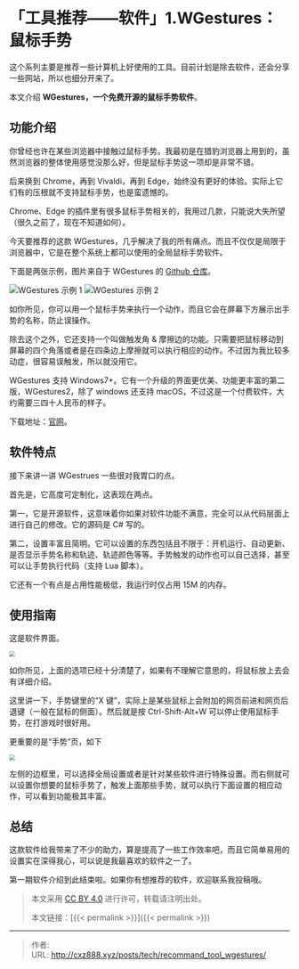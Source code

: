 # 「工具推荐——软件」1.WGestures：鼠标手势


这个系列主要是推荐一些计算机上好使用的工具。目前计划是除去软件，还会分享一些网站，所以也细分开来了。

本文介绍 **WGestures，一个免费开源的鼠标手势软件**。

<!--more-->

## 功能介绍

你曾经也许在某些浏览器中接触过鼠标手势。我最初是在猎豹浏览器上用到的，虽然浏览器的整体使用感觉没那么好，但是鼠标手势这一项却是非常不错。

后来换到 Chrome，再到 Vivaldi，再到 Edge，始终没有更好的体验。实际上它们有的压根就不支持鼠标手势，也是蛮遗憾的。

Chrome、Edge 的插件里有很多鼠标手势相关的，我用过几款，只能说大失所望（很久之前了，现在不知道如何）。

今天要推荐的这款 WGestures，几乎解决了我的所有痛点。而且不仅仅是局限于浏览器中，它是在整个系统上都可以使用的全局鼠标手势软件。

下面是两张示例，图片来自于 WGestures 的 [Github 仓库](https://github.com/yingDev/WGestures)。

![WGestures 示例 1](/images/WGestures_eg_1.gif)
![WGestures 示例 2](/images/WGestures_eg_2.gif)

如你所见，你可以用一个鼠标手势来执行一个动作，而且它会在屏幕下方展示出手势的名称，防止误操作。

除去这个之外，它还支持一个叫做触发角 & 摩擦边的功能。只需要把鼠标移动到屏幕的四个角落或者是在四条边上摩擦就可以执行相应的动作。不过因为我比较多动症，很容易误触发，所以就没用它。

WGestures 支持 Windows7+。它有一个升级的界面更优美、功能更丰富的第二版，WGestures2，除了 windows 还支持 macOS，不过这是一个付费软件，大约需要三四十人民币的样子。

下载地址：<a href="http://www.yingdev.com/projects/wgestures" target="_blank" rel="noopener">官网</a>。

## 软件特点

接下来讲一讲 WGestrues 一些很对我胃口的点。

首先是，它高度可定制化，这表现在两点。

第一，它是开源软件，这意味着你如果对软件功能不满意，完全可以从代码层面上进行自己的修改。它的源码是 C# 写的。

第二，设置丰富且简明。它可以设置的东西包括且不限于：开机运行、自动更新、是否显示手势名称和轨迹、轨迹颜色等等。手势触发的动作也可以自己选择，甚至可以让手势执行代码（支持 Lua 脚本）。

它还有一个有点是占用性能极低，我运行时仅占用 15M 的内存。

## 使用指南

这是软件界面。

<img src="/images/WGestures_appearance.png" style="zoom:60%;" />

如你所见，上面的选项已经十分清楚了，如果有不理解它意思的，将鼠标放上去会有详细介绍。

这里讲一下，手势键里的“X 键”，实际上是某些鼠标上会附加的网页前进和网页后退键（一般在鼠标的侧面）。然后就是按 Ctrl-Shift-Alt+W 可以停止使用鼠标手势，在打游戏时很好用。

更重要的是“手势”页，如下

<img src="/images/WGestures_gesture_page.png" style="zoom:60%;" />

左侧的边框里，可以选择全局设置或者是针对某些软件进行特殊设置。而右侧就可以设置你想要的鼠标手势了，触发上面那些手势，就可以执行下面设置的相应动作，可以看到功能极其丰富。

## 总结

这款软件给我带来了不少的助力，算是提高了一些工作效率吧，而且它简单易用的设置实在深得我心，可以说是我最喜欢的软件之一了。

第一期软件介绍到此结束啦。如果你有想推荐的软件，欢迎联系我投稿哦。

> 本文采用 [CC BY 4.0](http://creativecommons.org/licenses/by/4.0/) 进行许可，转载请注明出处。
>
> 本文链接：[{{< permalink >}}]({{< permalink >}})


---

> 作者: <no value>  
> URL: http://cxz888.xyz/posts/tech/recommand_tool_wgestures/  

